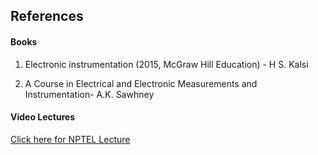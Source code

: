 ## References
#### Books

1) Electronic instrumentation (2015, McGraw Hill Education) - H S. Kalsi

2) A Course in Electrical and Electronic Measurements and Instrumentation- A.K. Sawhney


#### Video Lectures

<a href="https://archive.nptel.ac.in/courses/108/105/108105153/" target="_blank">Click here for NPTEL Lecture </a>

